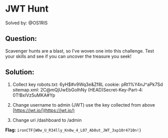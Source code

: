 # JWT Hunt

Solved by: @OS1RIS

## Question:

Scavenger hunts are a blast, so I've woven one into this challenge. Test your skills and see if you can uncover the treasure you seek!

## Solution:

1. Collect key
robots.txt: 6yH$#v9Wq3e&Zf8L
cookie: pRt1%Y4nJ^aPk7Sd
sitemap.xml: 2C@mQjUwEbGoIhNy
(HEAD)Secret-Key-Part-4: 0T!BxlVz5uMKA#Yp

2. Change username to admin (JWT) use the key collected from above
[https://jwt.io/](https://jwt.io/)

3. Change uri /dashboard to /admin

**Flag:** `ironCTF{W0w_U_R34lly_Kn0w_4_L07_Ab0ut_JWT_3xp10r4710n!}`


